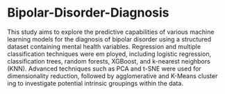 # Bipolar-Disorder-Diagnosis

 This study aims to explore the predictive capabilities of various machine learning
 models for the diagnosis of bipolar disorder using a structured dataset containing
 mental health variables. Regression and multiple classification techniques were em
ployed, including logistic regression, classification trees, random forests, XGBoost,
 and k-nearest neighbors (KNN). Advanced techniques such as PCA and t-SNE were
 used for dimensionality reduction, followed by agglomerative and K-Means cluster
ing to investigate potential intrinsic groupings within the data.
